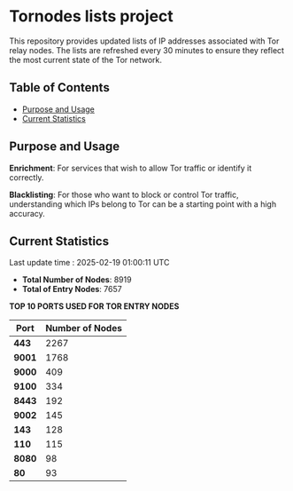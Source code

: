 # Tornodes lists project

This repository provides updated lists of IP addresses associated with Tor relay nodes. The lists are refreshed every 30 minutes to ensure they reflect the most current state of the Tor network.

## Table of Contents

- [Purpose and Usage](#purpose-and-usage)
- [Current Statistics](#current-statistics)


## Purpose and Usage

**Enrichment**: For services that wish to allow Tor traffic or identify it correctly.

**Blacklisting**: For those who want to block or control Tor traffic, understanding which IPs belong to Tor can be a starting point with a high accuracy.

## Current Statistics

Last update time : 2025-02-19 01:00:11 UTC

- **Total Number of Nodes**: 8919
- **Total of Entry Nodes**: 7657

**TOP 10 PORTS USED FOR TOR ENTRY NODES**

| **Port** | **Number of Nodes** |
|------|-----------------|
| **443**   | 2267  |
| **9001**   | 1768  |
| **9000**   | 409  |
| **9100**   | 334  |
| **8443**   | 192  |
| **9002**   | 145  |
| **143**   | 128  |
| **110**   | 115  |
| **8080**   | 98  |
| **80**   | 93  |

